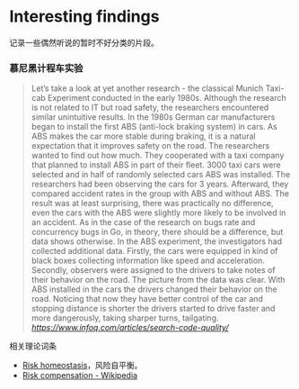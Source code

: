 Interesting findings
===

记录一些偶然听说的暂时不好分类的片段。

### 慕尼黑计程车实验

> Let’s take a look at yet another research - the classical Munich Taxi-cab Experiment conducted in the early 1980s. Although the research is not related to IT but road safety, the researchers encountered similar unintuitive results. In the 1980s German car manufacturers began to install the first ABS (anti-lock braking system) in cars. As ABS makes the car more stable during braking, it is a natural expectation that it improves safety on the road. The researchers wanted to find out how much. They cooperated with a taxi company that planned to install ABS in part of their fleet. 3000 taxi cars were selected and in half of randomly selected cars ABS was installed. The researchers had been observing the cars for 3 years. Afterward, they compared accident rates in the group with ABS and without ABS. The result was at least surprising, there was practically no difference, even the cars with the ABS were slightly more likely to be involved in an accident.
> As in the case of the research on bugs rate and concurrency bugs in Go, in theory, there should be a difference, but data shows otherwise. In the ABS experiment, the investigators had collected additional data. Firstly, the cars were equipped in kind of black boxes collecting information like speed and acceleration. Secondly, observers were assigned to the drivers to take notes of their behavior on the road. The picture from the data was clear. With ABS installed in the cars the drivers changed their behavior on the road. Noticing that now they have better control of the car and stopping distance is shorter the drivers started to drive faster and more dangerously, taking sharper turns, tailgating.
> <cite>https://www.infoq.com/articles/search-code-quality/</cite>

相关理论词条
- [Risk homeostasis](https://psychology.wikia.org/wiki/Risk_homeostasis)，风险自平衡。
- [Risk compensation - Wikipedia](https://en.wikipedia.org/wiki/Risk_compensation)